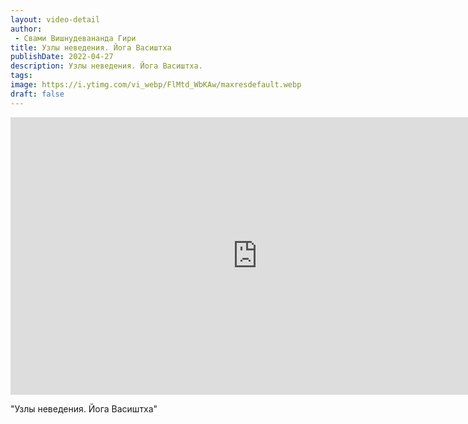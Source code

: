 ```yaml
---
layout: video-detail
author:
 - Свами Вишнудевананда Гири
title: Узлы неведения. Йога Васиштха
publishDate: 2022-04-27
description: Узлы неведения. Йога Васиштха. 
tags: 
image: https://i.ytimg.com/vi_webp/FlMtd_WbKAw/maxresdefault.webp
draft: false
---
```


<iframe width="790" height="444" src="https://www.youtube.com/embed/FlMtd_WbKAw" frameborder="0" allowfullscreen=""></iframe> 

  "Узлы неведения. Йога Васиштха"

  

 